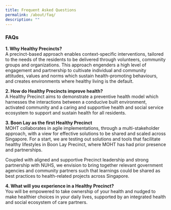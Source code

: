 ```yaml
---
title: Frequent Asked Questions
permalink: /about/faq/
description: ""
---
```

### **FAQs**

**1\. Why Healthy Precincts?**<br>
A precinct-based approach enables context-specific interventions, tailored to the needs of the residents to be delivered through volunteers, community groups and organizations. This approach engenders a high level of engagement and partnership to cultivate individual and community attitudes, values and norms which sustain health-promoting behaviours, and creates environments where healthy living is the default.

**2\. How do Healthy Precincts improve health?**<br>
A Healthy Precinct aims to demonstrate a preventive health model which harnesses the interactions between a conducive built environment, activated community and a caring and supportive health and social service ecosystem to support and sustain health for all residents.

**3\. Boon Lay as the first Healthy Precinct**<br>
MOHT collaborates in agile implementations, through a multi-stakeholder approach, with a view for effective solutions to be shared and scaled across Singapore. For a start, we are testing out solutions and tools that facilitate healthy lifestyles in Boon Lay Precinct, where MOHT has had prior presence and partnerships.

Coupled with aligned and supportive Precinct leadership and strong partnership with NUHS, we envision to bring together relevant government agencies and community partners such that learnings could be shared as best practices to health-related projects across Singapore.

**4\. What will you experience in a Healthy Precinct?**<br>
You will be empowered to take ownership of your health and nudged to make healthier choices in your daily lives, supported by an integrated health and social ecosystem of care partners.